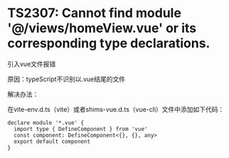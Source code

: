 # TS2307: Cannot find module '@/views/homeView.vue' or its corresponding type declarations.

引入vue文件报错

原因：typeScript不识别以.vue结尾的文件

解决办法：

在vite-env.d.ts（vite）或者shims-vue.d.ts（vue-cli）文件中添加如下代码：

```vue
declare module '*.vue' {
  import type { DefineComponent } from 'vue'
  const component: DefineComponent<{}, {}, any>
  export default component
}

```
